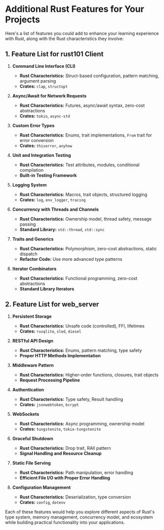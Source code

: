 # Additional Rust Features for Your Projects

Here's a list of features you could add to enhance your learning experience with Rust, along with the Rust characteristics they involve:

## 1. Feature List for rust101 Client

1. **Command Line Interface (CLI)**
   - **Rust Characteristics:** Struct-based configuration, pattern matching, argument parsing
   - **Crates:** `clap`, `structopt`

2. **Async/Await for Network Requests**
   - **Rust Characteristics:** Futures, async/await syntax, zero-cost abstractions
   - **Crates:** `tokio`, `async-std`

3. **Custom Error Types**
   - **Rust Characteristics:** Enums, trait implementations, `From` trait for error conversion
   - **Crates:** `thiserror`, `anyhow`

4. **Unit and Integration Testing**
   - **Rust Characteristics:** Test attributes, modules, conditional compilation
   - **Built-in Testing Framework**

5. **Logging System**
   - **Rust Characteristics:** Macros, trait objects, structured logging
   - **Crates:** `log`, `env_logger`, `tracing`

6. **Concurrency with Threads and Channels**
   - **Rust Characteristics:** Ownership model, thread safety, message passing
   - **Standard Library:** `std::thread`, `std::sync`

7. **Traits and Generics**
   - **Rust Characteristics:** Polymorphism, zero-cost abstractions, static dispatch
   - **Refactor Code:** Use more advanced type patterns

8. **Iterator Combinators**
   - **Rust Characteristics:** Functional programming, zero-cost abstractions
   - **Standard Library Iterators**

## 2. Feature List for web_server

1. **Persistent Storage**
   - **Rust Characteristics:** Unsafe code (controlled), FFI, lifetimes
   - **Crates:** `rusqlite`, `sled`, `diesel`

2. **RESTful API Design**
   - **Rust Characteristics:** Enums, pattern matching, type safety
   - **Proper HTTP Methods Implementation**

3. **Middleware Pattern**
   - **Rust Characteristics:** Higher-order functions, closures, trait objects
   - **Request Processing Pipeline**

4. **Authentication**
   - **Rust Characteristics:** Type safety, Result handling
   - **Crates:** `jsonwebtoken`, `bcrypt`

5. **WebSockets**
   - **Rust Characteristics:** Async programming, ownership model
   - **Crates:** `tungstenite`, `tokio-tungstenite`

6. **Graceful Shutdown**
   - **Rust Characteristics:** Drop trait, RAII pattern
   - **Signal Handling and Resource Cleanup**

7. **Static File Serving**
   - **Rust Characteristics:** Path manipulation, error handling
   - **Efficient File I/O with Proper Error Handling**

8. **Configuration Management**
   - **Rust Characteristics:** Deserialization, type conversion
   - **Crates:** `config`, `dotenv`

Each of these features would help you explore different aspects of Rust's type system, memory management, concurrency model, and ecosystem while building practical functionality into your applications.